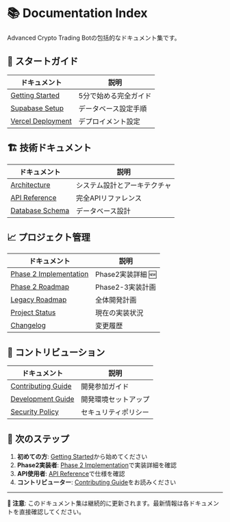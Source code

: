 # 📚 Documentation Index

Advanced Crypto Trading Botの包括的なドキュメント集です。

## 🚀 スタートガイド

| ドキュメント | 説明 |
|-------------|------|
| [Getting Started](./GETTING_STARTED.md) | 5分で始める完全ガイド |
| [Supabase Setup](./SUPABASE_SETUP.md) | データベース設定手順 |
| [Vercel Deployment](./VERCEL_ENV_SETUP.md) | デプロイメント設定 |

## 🏗️ 技術ドキュメント

| ドキュメント | 説明 |
|-------------|------|
| [Architecture](./ARCHITECTURE.md) | システム設計とアーキテクチャ |
| [API Reference](./API_REFERENCE.md) | 完全APIリファレンス |
| [Database Schema](./DATABASE_SCHEMA.md) | データベース設計 |

## 📈 プロジェクト管理

| ドキュメント | 説明 |
|-------------|------|
| [Phase 2 Implementation](./PHASE2_IMPLEMENTATION.md) | Phase2実装詳細 🆕 |
| [Phase 2 Roadmap](./PHASE2_ROADMAP.md) | Phase2-3実装計画 |
| [Legacy Roadmap](./ROADMAP.md) | 全体開発計画 |
| [Project Status](./PROJECT_STATUS.md) | 現在の実装状況 |
| [Changelog](../CHANGELOG.md) | 変更履歴 |

## 🤝 コントリビューション

| ドキュメント | 説明 |
|-------------|------|
| [Contributing Guide](./CONTRIBUTING.md) | 開発参加ガイド |
| [Development Guide](./DEVELOPMENT.md) | 開発環境セットアップ |
| [Security Policy](./SECURITY.md) | セキュリティポリシー |

## 🎯 次のステップ

1. **初めての方**: [Getting Started](./GETTING_STARTED.md)から始めてください
2. **Phase2実装者**: [Phase 2 Implementation](./PHASE2_IMPLEMENTATION.md)で実装詳細を確認
3. **API使用者**: [API Reference](./API_REFERENCE.md)で仕様を確認
4. **コントリビューター**: [Contributing Guide](./CONTRIBUTING.md)をお読みください

---

**📝 注意**: このドキュメント集は継続的に更新されます。最新情報は各ドキュメントを直接確認してください。
